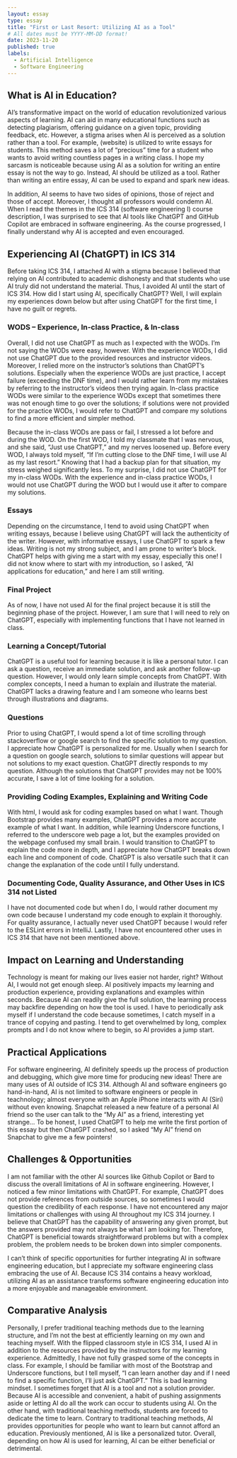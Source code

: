 ```yaml
---
layout: essay
type: essay
title: "First or Last Resort: Utilizing AI as a Tool"
# All dates must be YYYY-MM-DD format!
date: 2023-11-20
published: true
labels:
  - Artificial Intelligence 
  - Software Engineering
---
```


## What is AI in Education?

AI’s transformative impact on the world of education revolutionized various aspects of learning. AI can aid in many educational functions such as detecting plagiarism, offering guidance on a given topic, providing feedback, etc. However, a stigma arises when AI is perceived as a solution rather than a tool. For example, (website) is utilized to write essays for students. This method saves a lot of “precious” time for a student who wants to avoid writing countless pages in a writing class. I hope my sarcasm is noticeable because using AI as a solution for writing an entire essay is not the way to go. Instead, AI should be utilized as a tool. Rather than writing an entire essay, AI can be used to expand and spark new ideas. 

In addition, AI seems to have two sides of opinions, those of reject and those of accept. Moreover, I thought all professors would condemn AI. When I read the themes in the ICS 314 (software engineering I) course description, I was surprised to see that AI tools like ChatGPT and GitHub Copilot are embraced in software engineering. As the course progressed, I finally understand why AI is accepted and even encouraged. 

## Experiencing AI (ChatGPT) in ICS 314

Before taking ICS 314, I attached AI with a stigma because I believed that relying on AI contributed to academic dishonesty and that students who use AI truly did not understand the material. Thus, I avoided AI until the start of ICS 314. How did I start using AI, specifically ChatGPT? Well, I will explain my experiences down below but after using ChatGPT for the first time, I have no guilt or regrets. 

### WODS – Experience, In-class Practice, & In-class

Overall, I did not use ChatGPT as much as I expected with the WODs. I’m not saying the WODs were easy, however. With the experience WODs, I did not use ChatGPT due to the provided resources and instructor videos. Moreover, I relied more on the instructor’s solutions than ChatGPT’s solutions. Especially when the experience WODs are just practice, I accept failure (exceeding the DNF time), and I would rather learn from my mistakes by referring to the instructor’s videos then trying again. In-class practice WODs were similar to the experience WODs except that sometimes there was not enough time to go over the solutions; if solutions were not provided for the practice WODs, I would refer to ChatGPT and compare my solutions to find a more efficient and simpler method. 

Because the in-class WODs are pass or fail, I stressed a lot before and during the WOD. On the first WOD, I told my classmate that I was nervous, and she said, “Just use ChatGPT,” and my nerves loosened up. Before every WOD, I always told myself, “If I’m cutting close to the DNF time, I will use AI as my last resort.” Knowing that I had a backup plan for that situation, my stress weighed significantly less. To my surprise, I did not use ChatGPT for my in-class WODs. With the experience and in-class practice WODs, I would not use ChatGPT during the WOD but I would use it after to compare my solutions. 

### Essays

Depending on the circumstance, I tend to avoid using ChatGPT when writing essays, because I believe using ChatGPT will lack the authenticity of the writer. However, with informative essays, I use ChatGPT to spark a few ideas. Writing is not my strong subject, and I am prone to writer’s block. ChatGPT helps with giving me a start with my essay, especially this one! I did not know where to start with my introduction, so I asked, “AI applications for education,” and here I am still writing. 

### Final Project

As of now, I have not used AI for the final project because it is still the beginning phase of the project. However, I am sure that I will need to rely on ChatGPT, especially with implementing functions that I have not learned in class. 

### Learning a Concept/Tutorial

ChatGPT is a useful tool for learning because it is like a personal tutor. I can ask a question, receive an immediate solution, and ask another follow-up question. However, I would only learn simple concepts from ChatGPT. With complex concepts, I need a human to explain and illustrate the material. ChatGPT lacks a drawing feature and I am someone who learns best through illustrations and diagrams.  

### Questions

Prior to using ChatGPT, I would spend a lot of time scrolling through stackoverflow or google search to find the specific solution to my question. I appreciate how ChatGPT is personalized for me. Usually when I search for a question on google search, solutions to similar questions will appear but not solutions to my exact question. ChatGPT directly responds to my question. Although the solutions that ChatGPT provides may not be 100% accurate, I save a lot of time looking for a solution. 

### Providing Coding Examples, Explaining and Writing Code

With html, I would ask for coding examples based on what I want. Though Bootstrap provides many examples, ChatGPT provides a more accurate example of what I want. In addition, while learning Underscore functions, I referred to the underscore web page a lot, but the examples provided on the webpage confused my small brain. I would transition to ChatGPT to explain the code more in depth, and I appreciate how ChatGPT breaks down each line and component of code. ChatGPT is also versatile such that it can change the explanation of the code until I fully understand. 

### Documenting Code, Quality Assurance, and Other Uses in ICS 314 not Listed

I have not documented code but when I do, I would rather document my own code because I understand my code enough to explain it thoroughly. For quality assurance, I actually never used ChatGPT because I would refer to the ESLint errors in IntelliJ. Lastly, I have not encountered other uses in ICS 314 that have not been mentioned above.

## Impact on Learning and Understanding

Technology is meant for making our lives easier not harder, right? Without AI, I would not get enough sleep. AI positively impacts my learning and production experience, providing explanations and examples within seconds. Because AI can readily give the full solution, the learning process may backfire depending on how the tool is used. I have to periodically ask myself if I understand the code because sometimes, I catch myself in a trance of copying and pasting. I tend to get overwhelmed by long, complex prompts and I do not know where to begin, so AI provides a jump start. 

## Practical Applications

For software engineering, AI definitely speeds up the process of production and debugging, which give more time for producing new ideas! There are many uses of AI outside of ICS 314. Although AI and software engineers go hand-in-hand, AI is not limited to software engineers or people in teachnology; almost everyone with an Apple iPhone interacts with AI (Siri) without even knowing. Snapchat released a new feature of a personal AI friend so the user can talk to the “My AI” as a friend, interesting yet strange… To be honest, I used ChatGPT to help me write the first portion of this essay but then ChatGPT crashed, so I asked “My AI” friend on Snapchat to give me a few pointers! 

## Challenges & Opportunities

I am not familiar with the other AI sources like Github Copilot or Bard to discuss the overall limitations of AI in software engineering. However, I noticed a few minor limitations with ChatGPT. For example, ChatGPT does not provide references from outside sources, so sometimes I would question the credibility of each response. I have not encountered any major limitations or challenges with using AI throughout my ICS 314 journey. I believe that ChatGPT has the capability of answering any given prompt, but the answers provided may not always be what I am looking for. Therefore, ChatGPT is beneficial towards straightforward problems but with a complex problem, the problem needs to be broken down into simpler components. 

I can’t think of specific opportunities for further integrating AI in software engineering education, but I appreciate my software engineering class embracing the use of AI. Because ICS 314 contains a heavy workload, utilizing AI as an assistance transforms software engineering education into a more enjoyable and manageable environment. 

## Comparative Analysis

Personally, I prefer traditional teaching methods due to the learning structure, and I’m not the best at efficiently learning on my own and teaching myself. With the flipped classroom style in ICS 314, I used AI in addition to the resources provided by the instructors for my learning experience. Admittedly, I have not fully grasped some of the concepts in class. For example, I should be familiar with most of the Bootstrap and Underscore functions, but I tell myself, “I can learn another day and if I need to find a specific function, I’ll just ask ChatGPT.” This is bad learning mindset. I sometimes forget that AI is a tool and not a solution provider. Because AI is accessible and convenient, a habit of pushing assignments aside or letting AI do all the work can occur to students using AI. On the other hand, with traditional teaching methods, students are forced to dedicate the time to learn. Contrary to traditional teaching methods, AI provides opportunities for people who want to learn but cannot afford an education. Previously mentioned, AI is like a personalized tutor. Overall, depending on how AI is used for learning, AI can be either beneficial or detrimental.
